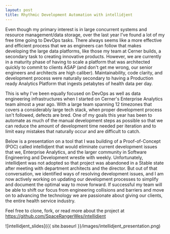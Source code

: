 ```yaml
---
layout: post
title: Rhythmic Development Automation with intellidjent
---
```


Even though my primary interest is in large concurrent systems and resource management/data storage, over the last year I've found a lot of my free time going to DevOps tasks. There always seems like a more effective and efficient process that we as engineers can follow that makes developing the large data platforms, like those my team at Cerner builds, a secondary task to creating innovative products. However, we are currently in a maturity phase of having to scale a platform that was architected quickly to commit to clients ASAP (and don't get me wrong, our senior engineers and architects are high caliber). Maintainability, code clarity, and development process were naturally secondary to having a Production ready Analytics Platform that ingests petabytes of health data per day.

This is why I've been equally focused on DevOps as well as data engineering infrastructures when I started on Cerner's Enterprise Analytics team almost a year ago. With a large team spanning 12 timezones that covers a considerably large tech stack, when proper development process isn't followed, defects are bred. One of my goals this year has been to automate as much of the manual development steps as possible so that we can reduce the amount of development time needed per iteration and to limit easy mistakes that naturally occur and are difficult to catch.

Below is a presentation on a tool that I was building of a Proof-of-Concept (POC) called intellidjent that would eliminate current development issues that we, Enterprise Analytics, and the larger community in Software Engineering and Development wrestle with weekly. Unfortunately, intellidjent was not adopted so that project was abandoned in a Stable state after meeting with department architects and the director. But out of that conversation, we identified ways of resolving development issues, and I am now actively working on updating our development processes to simplify and document the optimal way to move forward. If successful my team will be able to shift our focus from engineering collisions and barriers and move on to advancing the technology we are passionate about giving our clients, the entire health service industry.

Feel free to clone, fork, or read more about the project at https://github.com/SpaceRangerWes/intellidjent


![intellidjent_slides]({{ site.baseurl }}/images/intellidjent_presentation.png)
